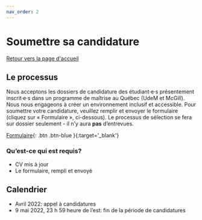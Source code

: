 ```yaml
---
nav_order: 2
---
```

# Soumettre sa candidature
[Retour vers la page d'accueil](https://code4libmontreal.github.io/Programme-BiblioTECH/)

## Le processus
Nous acceptons les dossiers de candidature des étudiant·e·s présentement inscrit·e·s dans un programme de maîtrise au Québec (UdeM et McGill). Nous nous engageons à créer un environnement inclusif et accessible. Pour soumettre votre candidature, veuillez remplir et envoyer le formulaire (cliquez sur « Formulaire », ci-dessous). Le processus de sélection se fera sur dossier seulement - il n’y aura **pas** d’entrevues. 

[Formulaire](https://surveys.mcgill.ca/ls3/447491?lang=fr){: .btn .btn-blue }{:target='_blank'}

### Qu’est-ce qui est requis?
* CV mis à jour
* Le formulaire, rempli et envoyé

## Calendrier
* Avril 2022: appel à candidatures
* 9 mai 2022, 23 h 59 heure de l’est: fin de la période de candidatures

